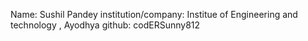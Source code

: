 Name: Sushil Pandey
institution/company: Institue of Engineering and technology , Ayodhya
github: codERSunny812
